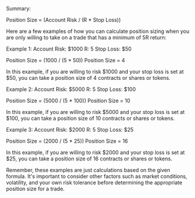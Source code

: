 Summary: 

Position Size = (Account Risk / (R * Stop Loss))

Here are a few examples of how you can calculate position sizing when you are only willing to take on a trade that has a minimum of 5R return:

Example 1:
Account Risk: $1000
R: 5
Stop Loss: $50

Position Size = (1000 / (5 * 50))
Position Size = 4

In this example, if you are willing to risk $1000 and your stop loss is set at $50, you can take a position size of 4 contracts or shares or tokens.

Example 2:
Account Risk: $5000
R: 5
Stop Loss: $100

Position Size = (5000 / (5 * 100))
Position Size = 10

In this example, if you are willing to risk $5000 and your stop loss is set at $100, you can take a position size of 10 contracts or shares or tokens.

Example 3:
Account Risk: $2000
R: 5
Stop Loss: $25

Position Size = (2000 / (5 * 25))
Position Size = 16

In this example, if you are willing to risk $2000 and your stop loss is set at $25, you can take a position size of 16 contracts or shares or tokens.

Remember, these examples are just calculations based on the given formula. It's important to consider other factors such as market conditions, volatility, and your own risk tolerance before determining the appropriate position size for a trade.
